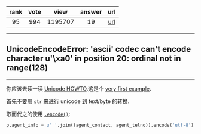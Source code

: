 
| rank | vote | view | answer | url |
|:-:|:-:|:-:|:-:|:-:|
|95|994|1195707|19| [url](http://stackoverflow.com/questions/9942594/unicodeencodeerror-ascii-codec-cant-encode-character-u-xa0-in-position-20) |
***

## UnicodeEncodeError: 'ascii' codec can't encode character u'\xa0' in position 20: ordinal not in range(128)

***

你应该去读一读 [Unicode HOWTO](https://docs.python.org/2.7/howto/unicode.html).这是个 [very first example](https://docs.python.org/2.7/howto/unicode.html#the-unicode-type).

首先不要用 `str` 来进行 unicode 到 text/byte 的转换.

取而代之的使用 [`.encode()`](http://docs.python.org/library/stdtypes.html#str.encode):

```python
p.agent_info = u' '.join((agent_contact, agent_telno)).encode('utf-8').strip()
```

